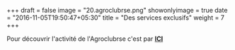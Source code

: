 +++
draft = false
image = "20.agroclubrse.png"
showonlyimage = true
date = "2016-11-05T19:50:47+05:30"
title = "Des services exclusifs"
weight = 7
+++

<!--more-->

Pour découvrir l'activité de l'Agroclubrse c'est par [**ICI**](https://angry-pare-e850aa.netlify.com/agroclubrse-post/)

